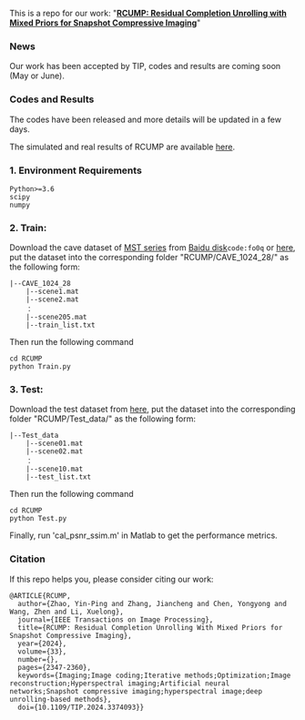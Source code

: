 This is a repo for our work: "**[RCUMP: Residual Completion Unrolling with Mixed Priors for Snapshot Compressive Imaging](https://ieeexplore.ieee.org/abstract/document/10471309)**"

### News
Our work has been accepted by TIP, codes and results are coming soon (May or June).

### Codes and Results
The codes have been released and more details will be updated in a few days.

The simulated and real results of RCUMP are available [here](https://pan.baidu.com/s/18FBrgicFiXT1wOYr2ZZ7OQ?pwd=rcum).

### 1. Environment Requirements
```shell
Python>=3.6
scipy
numpy
```

### 2. Train:

Download the cave dataset of [MST series](https://github.com/caiyuanhao1998/MST) from [Baidu disk](https://pan.baidu.com/share/init?surl=X_uXxgyO-mslnCTn4ioyNQ?pwd=fo0q)`code:fo0q` or [here](https://pan.baidu.com/s/1gyIOfmUWKrjntKobUjwTjw?pwd=lup6), put the dataset into the corresponding folder "RCUMP/CAVE_1024_28/" as the following form:

	|--CAVE_1024_28
        |--scene1.mat
        |--scene2.mat
        ：
        |--scene205.mat
        |--train_list.txt
Then run the following command
```shell
cd RCUMP
python Train.py
```

### 3. Test:

Download the test dataset from [here](https://pan.baidu.com/s/1KqMo3CY8LU9HRU2Lak9yfQ?pwd=c0a2), put the dataset into the corresponding folder "RCUMP/Test_data/" as the following form:

	|--Test_data
        |--scene01.mat
        |--scene02.mat
        ：
        |--scene10.mat
        |--test_list.txt
Then run the following command
```shell
cd RCUMP
python Test.py
```
Finally, run 'cal_psnr_ssim.m' in Matlab to get the performance metrics.

### Citation
If this repo helps you, please consider citing our work:


```shell
@ARTICLE{RCUMP,
  author={Zhao, Yin-Ping and Zhang, Jiancheng and Chen, Yongyong and Wang, Zhen and Li, Xuelong},
  journal={IEEE Transactions on Image Processing}, 
  title={RCUMP: Residual Completion Unrolling With Mixed Priors for Snapshot Compressive Imaging}, 
  year={2024},
  volume={33},
  number={},
  pages={2347-2360},
  keywords={Imaging;Image coding;Iterative methods;Optimization;Image reconstruction;Hyperspectral imaging;Artificial neural networks;Snapshot compressive imaging;hyperspectral image;deep unrolling-based methods},
  doi={10.1109/TIP.2024.3374093}}
```
